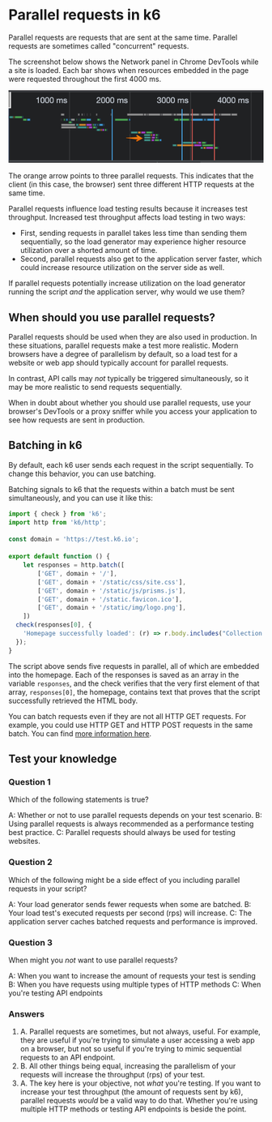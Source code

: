 # Parallel requests in k6
Parallel requests are requests that are sent at the same time. Parallel requests are sometimes called "concurrent" requests.

The screenshot below shows the Network panel in Chrome DevTools while a site is loaded. Each bar shows when resources embedded in the page were requested throughout the first 4000 ms.

![](../images/parallel-requests.png)

The orange arrow points to three parallel requests. This indicates that the client (in this case, the browser) sent three different HTTP requests at the same time.

Parallel requests influence load testing results because it increases test throughput. Increased test throughput affects load testing in two ways:
- First, sending requests in parallel takes less time than sending them sequentially, so the load generator may experience higher resource utilization over a shorted amount of time.
- Second, parallel requests also get to the application server faster, which could increase resource utilization on the server side as well.

If parallel requests potentially increase utilization on the load generator running the script _and_ the application server, why would we use them?

## When should you use parallel requests?

Parallel requests should be used when they are also used in production. In these situations, parallel requests make a test more realistic. Modern browsers have a degree of parallelism by default, so a load test for a website or web app should typically account for parallel requests.

In contrast, API calls may _not_ typically be triggered simultaneously, so it may be more realistic to send requests sequentially.

When in doubt about whether you should use parallel requests, use your browser's DevTools or a proxy sniffer while you access your application to see how requests are sent in production.

## Batching in k6

By default, each k6 user sends each request in the script sequentially. To change this behavior, you can use batching.

Batching signals to k6 that the requests within a batch must be sent simultaneously, and you can use it like this:

```js
import { check } from 'k6';
import http from 'k6/http';

const domain = 'https://test.k6.io';

export default function () {
    let responses = http.batch([
        ['GET', domain + '/'],
        ['GET', domain + '/static/css/site.css'],
        ['GET', domain + '/static/js/prisms.js'],
        ['GET', domain + '/static.favicon.ico'],
        ['GET', domain + '/static/img/logo.png'],
    ])
  check(responses[0], {
    'Homepage successfully loaded': (r) => r.body.includes("Collection of simple web-pages suitable for load testing"),
  });
}
```

The script above sends five requests in parallel, all of which are embedded into the homepage. Each of the responses is saved as an array in the variable `responses`, and the check verifies that the very first element of that array, `responses[0]`, the homepage, contains text that proves that the script successfully retrieved the HTML body.

You can batch requests even if they are not all HTTP GET requests. For example, you could use HTTP GET and HTTP POST requests in the same batch. You can find [more information here](https://k6.io/docs/javascript-api/k6-http/batch-requests/).

## Test your knowledge

### Question 1

Which of the following statements is true?

A: Whether or not to use parallel requests depends on your test scenario.
B: Using parallel requests is always recommended as a performance testing best practice.
C: Parallel requests should always be used for testing websites.

### Question 2

Which of the following might be a side effect of you including parallel requests in your script?

A: Your load generator sends fewer requests when some are batched.
B: Your load test's executed requests per second (rps) will increase.
C: The application server caches batched requests and performance is improved.

### Question 3

When might you _not_ want to use parallel requests?

A: When you want to increase the amount of requests your test is sending
B: When you have requests using multiple types of HTTP methods
C: When you're testing API endpoints

### Answers

1. A. Parallel requests are sometimes, but not always, useful. For example, they are useful if you're trying to simulate a user accessing a web app on a browser, but not so useful if you're trying to mimic sequential requests to an API endpoint.
2. B. All other things being equal, increasing the parallelism of your requests will increase the throughput (rps) of your test.
3. A. The key here is your objective, not *what* you're testing. If you want to increase your test throughput (the amount of requests sent by k6), parallel requests *would* be a valid way to do that. Whether you're using multiple HTTP methods or testing API endpoints is beside the point.